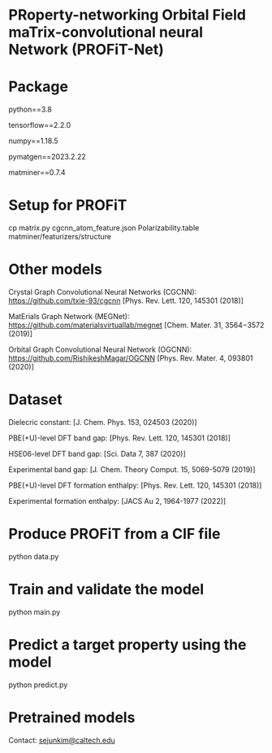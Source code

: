 # PRoperty-networking Orbital Field maTrix-convolutional neural Network (PROFiT-Net)

# Package
python==3.8 

tensorflow==2.2.0

numpy==1.18.5

pymatgen==2023.2.22

matminer==0.7.4

# Setup for PROFiT
cp matrix.py cgcnn_atom_feature.json Polarizability.table matminer/featurizers/structure

# Other models
Crystal Graph Convolutional Neural Networks (CGCNN): https://github.com/txie-93/cgcnn [Phys. Rev. Lett. 120, 145301 (2018)]

MatErials Graph Network (MEGNet): https://github.com/materialsvirtuallab/megnet [Chem. Mater. 31, 3564−3572 (2019)]

Orbital Graph Convolutional Neural Network (OGCNN): https://github.com/RishikeshMagar/OGCNN [Phys. Rev. Mater. 4, 093801 (2020)]

# Dataset
Dielecric constant: [J. Chem. Phys. 153, 024503 (2020)]

PBE(+U)-level DFT band gap: [Phys. Rev. Lett. 120, 145301 (2018)]

HSE06-level DFT band gap: [Sci. Data 7, 387 (2020)]

Experimental band gap: [J. Chem. Theory Comput. 15, 5069-5079 (2019)]

PBE(+U)-level DFT formation enthalpy: [Phys. Rev. Lett. 120, 145301 (2018)]

Experimental formation enthalpy: [JACS Au 2, 1964-1977 (2022)]

# Produce PROFiT from a CIF file
python data.py

# Train and validate the model
python main.py

# Predict a target property using the model
python predict.py

# Pretrained models
Contact: sejunkim@caltech.edu
